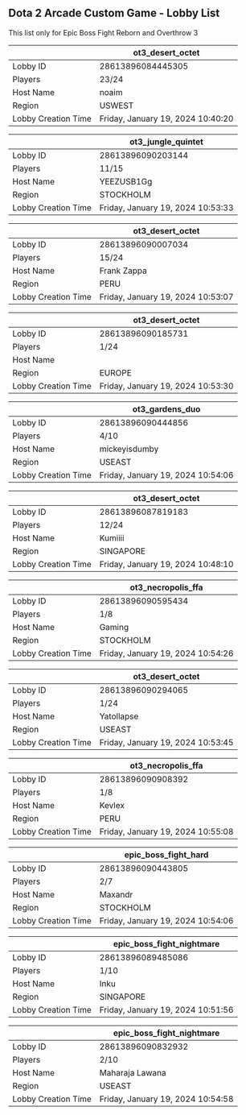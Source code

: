## Dota 2 Arcade Custom Game - Lobby List

This list only for Epic Boss Fight Reborn and Overthrow 3

|  | ot3_desert_octet |
| ------ | ------ |
| Lobby ID | 28613896084445305 |
| Players | 23/24 |
| Host Name | noaim |
| Region | USWEST |
| Lobby Creation Time | Friday, January 19, 2024 10:40:20 |


|  | ot3_jungle_quintet |
| ------ | ------ |
| Lobby ID | 28613896090203144 |
| Players | 11/15 |
| Host Name | YEEZUSB1Gg |
| Region | STOCKHOLM |
| Lobby Creation Time | Friday, January 19, 2024 10:53:33 |


|  | ot3_desert_octet |
| ------ | ------ |
| Lobby ID | 28613896090007034 |
| Players | 15/24 |
| Host Name | Frank Zappa |
| Region | PERU |
| Lobby Creation Time | Friday, January 19, 2024 10:53:07 |


|  | ot3_desert_octet |
| ------ | ------ |
| Lobby ID | 28613896090185731 |
| Players | 1/24 |
| Host Name | <Cyborgix> |
| Region | EUROPE |
| Lobby Creation Time | Friday, January 19, 2024 10:53:30 |


|  | ot3_gardens_duo |
| ------ | ------ |
| Lobby ID | 28613896090444856 |
| Players | 4/10 |
| Host Name | mickeyisdumby |
| Region | USEAST |
| Lobby Creation Time | Friday, January 19, 2024 10:54:06 |


|  | ot3_desert_octet |
| ------ | ------ |
| Lobby ID | 28613896087819183 |
| Players | 12/24 |
| Host Name | Kumiiii |
| Region | SINGAPORE |
| Lobby Creation Time | Friday, January 19, 2024 10:48:10 |


|  | ot3_necropolis_ffa |
| ------ | ------ |
| Lobby ID | 28613896090595434 |
| Players | 1/8 |
| Host Name | Gaming |
| Region | STOCKHOLM |
| Lobby Creation Time | Friday, January 19, 2024 10:54:26 |


|  | ot3_desert_octet |
| ------ | ------ |
| Lobby ID | 28613896090294065 |
| Players | 1/24 |
| Host Name | Yatollapse |
| Region | USEAST |
| Lobby Creation Time | Friday, January 19, 2024 10:53:45 |


|  | ot3_necropolis_ffa |
| ------ | ------ |
| Lobby ID | 28613896090908392 |
| Players | 1/8 |
| Host Name | Kevlex |
| Region | PERU |
| Lobby Creation Time | Friday, January 19, 2024 10:55:08 |


|  | epic_boss_fight_hard |
| ------ | ------ |
| Lobby ID | 28613896090443805 |
| Players | 2/7 |
| Host Name | Maxandr |
| Region | STOCKHOLM |
| Lobby Creation Time | Friday, January 19, 2024 10:54:06 |


|  | epic_boss_fight_nightmare |
| ------ | ------ |
| Lobby ID | 28613896089485086 |
| Players | 1/10 |
| Host Name | Inku |
| Region | SINGAPORE |
| Lobby Creation Time | Friday, January 19, 2024 10:51:56 |


|  | epic_boss_fight_nightmare |
| ------ | ------ |
| Lobby ID | 28613896090832932 |
| Players | 2/10 |
| Host Name | Maharaja Lawana |
| Region | USEAST |
| Lobby Creation Time | Friday, January 19, 2024 10:54:58 |


